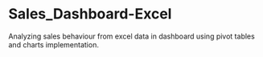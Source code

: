 # Sales_Dashboard-Excel

Analyzing sales behaviour from excel data in dashboard using pivot tables and charts implementation.
